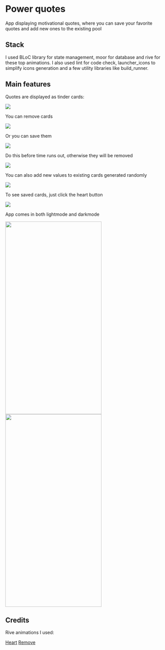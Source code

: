 # Power quotes

App displaying motivational quotes, where you can save your favorite quotes and add new ones
to the existing pool

## Stack

I used BLoC library for state management, moor for database and rive for these top animations.
I also used lint for code check, launcher_icons to simplify icons generation
and a few utility libraries like build_runner.

## Main features

Quotes are displayed as tinder cards:

![](https://media0.giphy.com/media/DCcatKzzF3blvXGhAH/giphy.gif)

You can remove cards

![](https://media4.giphy.com/media/av0kMiPuaxP6NcxlI9/giphy.gif)

Or you can save them

![](https://media3.giphy.com/media/8i9oYFeDC2gelvlGxy/giphy.gif)

Do this before time runs out, otherwise they will be removed

![](https://media3.giphy.com/media/5C0va6SvEw1ZyL7cIJ/giphy.gif)

You can also add new values to existing cards generated randomly

![](https://media2.giphy.com/media/UJxO5AMRFOi81bvl2r/giphy.gif)

To see saved cards, just click the heart button

![](https://media0.giphy.com/media/GpgH7ct8akbd1fqE4V/giphy.gif)

App comes in both lightmode and darkmode

<img src="https://i.ibb.co/VQgvQ9y/light.jpg" width="300" height="600">  <img src="https://i.ibb.co/VChQnd3/dark.jpg" width="300" height="600">

## Credits

Rive animations I used:

[Heart](https://rive.app/a/shakle/files/flare/love-heart)
[Remove](https://rive.app/a/marssal/files/flare/delete-red-1)